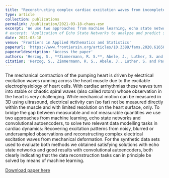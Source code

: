 ```yaml
---
title: "Reconstructing complex cardiac excitation waves from incomplete data using echo state networks and convolutional autoencoders"
type: article
collection: publications
permalink: /publication/2021-03-18-chaos-esn
excerpt: 'We use two approaches from machine learning, echo state networks and convolutional autoencoders, to solve two relevant data modelling tasks in cardiac dynamics to bridge the gap between measurable and not measurable quantities'
# excerpt: 'Application of Echo State Networks to analyze and predict spatio-temporal chaotic signals.'
date: 2021-03-18
venue: 'Frontiers in Applied Mathematics and Statistics'
paperurl: 'https://www.frontiersin.org/articles/10.3389/fams.2020.616584/full'
paperurldescription: 'Access the paper'
authors: 'Herzog, S., **Zimmermann, R. S.**, Abele, J., Luther, S. and Parlitz, U.'
citation: 'Herzog, S., Zimmermann, R. S., Abele, J., Luther, S. and Parlitz, U. (2021).  Reconstructing Complex Cardiac Excitation Waves From Incomplete Data Using Echo State Networks and Convolutional Autoencoders. Front. Appl. Math. Stat. 6:616584. doi: 10.3389/fams.2020.616584'
---
```

The mechanical contraction of the pumping heart is driven by electrical excitation waves running across the heart muscle due to the excitable electrophysiology of heart cells. With cardiac arrhythmias these waves turn into stable or chaotic spiral waves (also called rotors) whose observation in the heart is very challenging. While mechanical motion can be measured in 3D using ultrasound, electrical activity can (so far) not be measured directly within the muscle and with limited resolution on the heart surface, only. To bridge the gap between measurable and not measurable quantities we use two approaches from machine learning, echo state networks and convolutional autoencoders, to solve two relevant data modelling tasks in cardiac dynamics: Recovering excitation patterns from noisy, blurred or undersampled observations and reconstructing complex electrical excitation waves from mechanical deformation. For the synthetic data sets used to evaluate both methods we obtained satisfying solutions with echo state networks and good results with convolutional autoencoders, both clearly indicating that the data reconstruction tasks can in principle be solved by means of machine learning.

[Download paper here](https://www.frontiersin.org/articles/10.3389/fams.2020.616584/pdf)